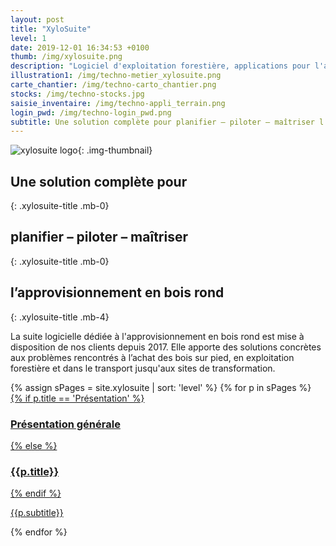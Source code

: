 ```yaml
---
layout: post
title: "XyloSuite"
level: 1
date: 2019-12-01 16:34:53 +0100
thumb: /img/xylosuite.png
description: "Logiciel d'exploitation forestière, applications pour l'approvisionnement en bois"
illustration1: /img/techno-metier_xylosuite.png
carte_chantier: /img/techno-carto_chantier.png
stocks: /img/techno-stocks.jpg
saisie_inventaire: /img/techno-appli_terrain.png
login_pwd: /img/techno-login_pwd.png
subtitle: Une solution complète pour planifier – piloter – maîtriser l’approvisionnement en bois rond
---
```

![xylosuite logo]({{page.thumb}}){: .img-thumbnail}


## Une solution complète pour 
{: .xylosuite-title .mb-0}
## **planifier – piloter – maîtriser**
{: .xylosuite-title .mb-0}
## l’approvisionnement en bois rond
{: .xylosuite-title .mb-4}

<div itemscop itemtype="http://schema.org/WebApplication" class="jumbotron py-2">
  <div itemprop="about">
    <p class="lead">
      La suite logicielle dédiée à l'approvisionnement en bois rond est mise à disposition de nos clients depuis 2017.
      Elle apporte des solutions concrètes aux problèmes rencontrés à l’achat des bois sur pied, en exploitation forestière et dans le transport jusqu'aux sites de transformation.
    </p>
  </div>

</div>

<div>
    {% assign sPages = site.xylosuite | sort: 'level' %}
    {% for p in sPages %}
      <div class="mb-3">
        <a href="{{ p.url | prepend: site.baseurl }}" class="text-dark">
        {% if p.title == 'Présentation' %}
          <h3 class="xylosuite-title mb-0 pb-0"><i class="fas fa-chevron-right mr-1"></i> Présentation générale </h3>
        {% else %}
          <h3 class="xylosuite-title mb-0 pb-0"><i class="fas fa-chevron-right mr-1"></i> {{p.title}}</h3>
        {% endif %}
          <p>{{p.subtitle}}</p>
        </a>
      </div>
    {% endfor %}
</div>
